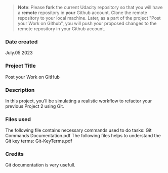 >**Note**: Please **fork** the current Udacity repository so that you will have a **remote** repository in **your** Github account. Clone the remote repository to your local machine. Later, as a part of the project "Post your Work on Github", you will push your proposed changes to the remote repository in your Github account.

### Date created
July.05 2023

### Project Title
Post your Work on GitHub

### Description
In this project, you'll be simulating a realistic workflow to refactor your previous Project 2 using Git.

### Files used
The following file contains necessary commands used to do tasks:
Git Commands Documentation.pdf
The following files helps to understand the Git key terms:
Git-KeyTerms.pdf

### Credits
Git documentation is very usefull.

